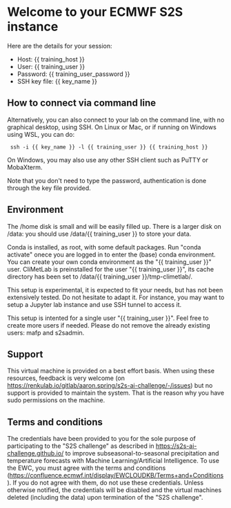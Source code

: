 # Welcome to your ECMWF S2S instance

Here are the details for your session:

* Host: {{ training_host }}
* User: {{ training_user }}
* Password: {{ training_user_password }}
* SSH key file: {{ key_name }}

## How to connect via command line

Alternatively, you can also connect to your lab on the command line, with no graphical desktop, using SSH.
On Linux or Mac, or if running on Windows using WSL, you can do:

     ssh -i {{ key_name }} -l {{ training_user }} {{ training_host }}

On Windows, you may also use any other SSH client such as PuTTY or MobaXterm.

Note that you don't need to type the password, authentication is done through the key file provided.

## Environment

The /home disk is small and will be easily filled up.
There is a larger disk on /data: you should use /data/{{ training_user }} to store your data.

Conda is installed, as root, with some default packages. Run "conda activate" onece you are logged in to enter the (base) conda environment.
You can create your own conda environment as the "{{ training_user }}" user.
CliMetLab is preinstalled for the user "{{ training_user }}", its cache directory has been set to /data/{{ training_user }}/tmp-climetlab/.

This setup is experimental, it is expected to fit your needs, but has not been extensively tested. Do not hesitate to adapt it.
For instance, you may want to setup a Jupyter lab instance and use SSH tunnel to access it.

This setup is intented for a single user "{{ training_user }}". Feel free to create more users if needed. Please do not remove the already existing users: mafp and s2sadmin.

## Support

This virtual machine is provided on a best effort basis.
When using these resources, feedback is very welcome (on https://renkulab.io/gitlab/aaron.spring/s2s-ai-challenge/-/issues) but no support is provided to maintain the system.
That is the reason why you have sudo permissions on the machine.

## Terms and conditions

The credentials have been provided to you for the sole purpose of participating to the "S2S challenge" as described in https://s2s-ai-challenge.github.io/ to improve subseasonal-to-seasonal precipitation and temperature forecasts with Machine Learning/Artificial Intelligence.
To use the EWC, you must agree with the terms and conditions (https://confluence.ecmwf.int/display/EWCLOUDKB/Terms+and+Conditions). If you do not agree with them, do not use these credentials.
Unless otherwise notified, the credentials will be disabled and the virtual machines deleted (including the data) upon termination of the "S2S challenge".

